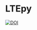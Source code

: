 # LTEpy

[![DOI](https://zenodo.org/badge/664794683.svg)](https://zenodo.org/badge/latestdoi/664794683)
